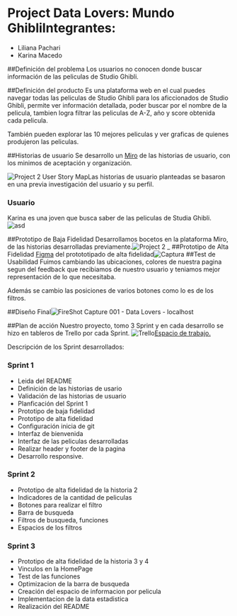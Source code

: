 # Project Data Lovers: Mundo GhibliIntegrantes:
- Liliana Pachari
- Karina Macedo

##Definición del problema
Los usuarios no conocen donde buscar información de las peliculas de Studio Ghibli.

##Definición del producto
Es una plataforma web en el cual puedes navegar todas las peliculas de Studio Ghibli para los aficcionados de Studio Ghibli, permite ver información detallada, poder buscar por el nombre de la pelicula, tambien logra filtrar las peliculas de A-Z, año y score obtenida cada pelicula.

También pueden explorar las 10 mejores peliculas y ver graficas de quienes produjeron las peliculas.

##Historias de usuario
Se desarrollo un [Miro](https://miro.com/welcomeonboard/RGptelJ5TXY5d041RW5oZGZwcDlpUXR3Z0ZjaTFhTUNxQUd3ekhBUXlKb0xZRXZFcU0zQnZrYnJlTTBnVEhsU3wzMDc0NDU3MzQ3NjUxNTAzMjI0?invite_link_id=324761318407 "Miro") de las historias de usuario, con los minimos de aceptación y organización.

![Project 2 _User Story Map_](https://user-images.githubusercontent.com/98657256/158674633-5c2049f5-7877-44c7-823e-95ca9998721c.jpg)Las historias de usuario planteadas se basaron en una previa investigación del usuario y su perfil.

### Usuario
Karina es una joven que busca saber de las peliculas de Studia Ghibli.
![asd](https://user-images.githubusercontent.com/98657256/158677819-94b39e96-2997-458e-a03c-3463621b5347.jpg)

##Prototipo de Baja Fidelidad
Desarrollamos bocetos en la plataforma Miro, de las historias desarrolladas previamente.![Project 2 _](https://user-images.githubusercontent.com/98657256/158675367-0a4d0eb0-7330-4cff-969e-79b985027ec4.jpg)
##Prototipo de Alta Fidelidad
[Figma]( https://www.figma.com/file/xPuEkrZpWGtR1fnYB27NgL/studio-ghibli-website?node-id=0%3A1 "Figma") del protototipado de alta fidelidad![Captura](https://user-images.githubusercontent.com/98657256/158675673-3d108188-2365-476e-a685-58630e6fa6df.PNG)
##Test de Usabilidad
Fuimos cambiando las ubicaciones, colores de nuestra pagina segun del feedback que recibiamos de nuestro usuario y teniamos mejor representación de lo que necesitaba.

Además se cambio las posiciones de varios botones como lo es de los filtros.

##Diseño Final![FireShot Capture 001 - Data Lovers - localhost](https://user-images.githubusercontent.com/98657256/158682224-b2a0d297-eb3c-4f2c-a95a-d942bd79de04.png)

##Plan de acción
Nuestro proyecto, tomo 3 Sprint y en cada desarrollo se hizo en tableros de Trello por cada Sprint.
![Trello](https://user-images.githubusercontent.com/98657256/158678192-ea158acc-7182-4ed0-8f1f-efa38492e97f.PNG)[Espacio de trabajo.](https://trello.com/project2dataloverslaboratoria "Espacio de trabajo.")

Descripción de los Sprint desarrollados:
### Sprint 1
- Leida del README
- Definición de las historias de usario
- Validación de las historias de usuario
- Planficación del Sprint 1
- Prototipo de baja fidelidad
- Prototipo de alta fidelidad
- Configuración inicia de git
- Interfaz de bienvenida
- Interfaz de las peliculas desarrolladas
- Realizar header y footer de la pagina
- Desarrollo responsive.
### Sprint 2
- Prototipo de alta fidelidad de la historia 2
- Indicadores de la cantidad de peliculas
- Botones para realizar el filtro
- Barra de busqueda
- Filtros de busqueda, funciones
- Espacios de los filtros
### Sprint 3
- Prototipo de alta fidelidad de la historia 3 y 4
- Vinculos en la HomePage
- Test de las funciones
- Optimizacion de la barra de busqueda
- Creación del espacio de informacion por pelicula
- Implementacion de la data estadistica
- Realización del README